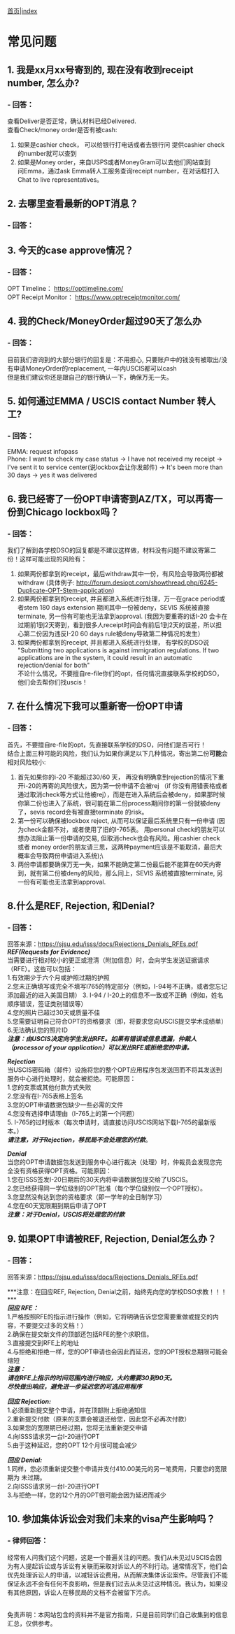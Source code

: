 [首页](https://ion2014.github.io/OPTActionLogs/index_ch)|[index](https://ion2014.github.io/OPTActionLogs)
# 常见问题

## 1. 我是xx月xx号寄到的, 现在没有收到receipt number, 怎么办?
### - 回答：
查看Deliver是否正常，确认材料已经Delivered.<br/>
查看Check/money order是否有被cash: <br/>
1. 如果是cashier check， 可以给银行打电话或者去银行问 提供cashier check 的number就可以查到<br/>
2. 如果是Money order，来自USPS或者MoneyGram可以去他们网站查到<br/>
问Emma，通过ask Emma转人工服务查询receipt number，在对话框打入Chat to live representatives。<br/>

## 2. 去哪里查看最新的OPT消息？
### - 回答：

## 3. 今天的case approve情况？
### - 回答：
OPT Timeline： https://opttimeline.com/<br/>
OPT Receipt Monitor： https://www.optreceiptmonitor.com/<br/>

## 4. 我的Check/MoneyOrder超过90天了怎么办
### - 回答：
目前我们咨询到的大部分银行的回复是：不用担心, 只要账户中的钱没有被取出/没有申请MoneyOrder的replacement, 一年内USCIS都可以cash<br/>
但是我们建议你还是跟自己的银行确认一下，确保万无一失。<br/>

## 5. 如何通过EMMA / USCIS contact Number 转人工?
### - 回答：
EMMA: request infopass<br/>
Phone: I want to check my case status -> I have not received my receipt -> I've sent it to service center(说lockbox会让你发邮件) -> It's been more than 30 days -> yes it was delivered<br/>

## 6. 我已经寄了一份OPT申请寄到AZ/TX，可以再寄一份到Chicago lockbox吗？
### - 回答：
我们了解到各学校DSO的回复都是不建议这样做，材料没有问题不建议寄第二份！这样可能出现的风险有：<br/>
1. 如果两份都拿到的receipt，最后withdraw其中一份，有风险会导致两份都被withdraw (具体例子: http://forum.desiopt.com/showthread.php/6245-Duplicate-OPT-Stem-application)<br/>
2. 如果两份都拿到的receipt, 并且都进入系统进行处理，万一在grace period或者stem 180 days extension 期间其中一份被deny，SEVIS 系统被直接terminate, 另一份有可能也无法拿到approval. (我因为要重寄的话I-20 会卡在过期前1到2天寄到，看到很多人receipt时间会有前后1到2天的误差，所以担心第二份因为违反I-20 60 days rule被deny导致第二种情况的发生）<br/>
3. 如果两份都拿到的receipt, 并且都进入系统进行处理， 有学校的DSO说 "Submitting two applications is against immigration regulations. If two applications are in the system, it could result in an automatic rejection/denial for both"<br/>
不论什么情况，不要擅自re-file你们的opt，任何情况直接联系学校的DSO，他们会去帮你们找uscis！<br/>

## 7. 在什么情况下我可以重新寄一份OPT申请
### - 回答：
首先，不要擅自re-file的opt，先直接联系学校的DSO，问他们是否可行！<br/>
结合上面三种可能的风险，我们认为如果你满足以下几种情况，寄出第二份**可能**会相对风险较小:<br/>
1. 首先如果你的i-20 不能超过30/60 天， 再没有明确拿到rejection的情况下重开i-20的再寄的风险很大，因为第一份申请不会被rej （if 你没有用错表格或者通过取消check等方式让他被rej），而是在进入系统后会被deny，如果那时候你第二份也进入了系统，很可能在第二份process期间你的第一份就被deny了，sevis record会有被直接terminate 的risk。<br/>
2. 第一份可以确保被lockbox reject, 从而可以保证最后系统里只有一份申请 (因为check金额不对，或者使用了旧的I-765表。 用personal check的朋友可以想办法阻止第一份申请的交易, 但取消check也会有风险。用cashier check 或者 money order的朋友请三思，这两种payment应该是不能取消，最后大概率会导致两份申请进入系统);\
3. 两份申请都要确保万无一失，如果不能确定第二份最后能不能算在60天内寄到，就有第二份被deny的风险，那么同上，SEVIS 系统被直接terminate, 另一份有可能也无法拿到approval.<br/>

## 8.什么是REF, Rejection, 和Denial?
### - 回答：<br/>
回答来源：https://sjsu.edu/isss/docs/Rejections_Denials_RFEs.pdf<br/>
***REF(Requests for Evidence)***<br/>
当需要进行相对较小的更正或澄清（附加信息）时，会向学生发送证据请求（RFE）。这些可以包括：<br/>
1.有效期少于六个月或护照过期的护照<br/>
2.您未正确填写或完全不填写I765的特定部分（例如，I-94号不正确，或者您忘记添加最近的进入美国日期）
3. I-94 / I-20上的信息不一致或不正确（例如，姓名顺序错误，签证类别错误等）<br/>
4.您的照片已超过30天或质量不佳<br/>
5.您需要证明自己符合OPT的资格要求（即，将要求您向USCIS提交学术成绩单）<br/>
6.无法确认您的照片ID <br/>
***注意：由USCIS决定向学生发出RFE。如果有错误或信息遗漏，仲裁人（processor of your application）可以发出RFE或拒绝您的申请。*** <br/>

***Rejection***<br/>
当USCIS密码箱（邮件）设施将您的整个OPT应用程序包发送回而不将其发送到服务中心进行处理时，就会被拒绝。可能原因：<br/>
1.您的支票或其他付款方式失败<br/>
2.您没有在I-765表格上签名<br/>
3.您的OPT申请数据包缺少一些必需的文件<br/>
4.您没有选择申请理由（I-765上的第一个问题）<br/>
5. I-765的过时版本（每次申请时，请直接访问USCIS网站下载I-765的最新版本。）<br/>
***请注意，对于Rejection，移民局不会处理您的付款***。

***Denial***<br/>
当您的OPT申请数据包发送到服务中心进行裁决（处理）时，仲裁员会发现您完全没有资格获得OPT资格。可能原因：<br/>
1.您在ISSS签发I-20日期后的30天内将申请数据包提交给了USCIS。<br/>
2.您已经获得同一学位级别的OPT批准（每个学位级别仅一个OPT授权）。<br/>
3.您显然没有达到您的资格要求（即一学年的全日制学习）<br/>
4.您在60天宽限期到期后申请了OPT <br/>
***注意：对于Denial，USCIS将处理您的付款*** <br/>


## 9. 如果OPT申请被REF, Rejection, Denial怎么办？
### - 回答：<br/>
回答来源：https://sjsu.edu/isss/docs/Rejections_Denials_RFEs.pdf<br/>

***注意：在回应REF, Rejection, Denial之前，始终先向您的学校DSO求教！！！ *** <br/>
***回应 RFE：*** <br/>
1.严格按照RFE的指示进行操作（例如，它将明确告诉您您需要重做或提交的内容，不要提交过多的文档！）<br/>
2.确保在提交新文件的顶部还包括RFE的整个求职信。<br/>
3.直接提交到RFE上的地址<br/>
4.与拒绝和拒绝一样，您的OPT申请也会因此而延迟，您的OPT授权总期限可能会缩短<br/>
***注意：<br/>请在RFE上指示的时间范围内进行响应，大约需要30到90天。<br/>
尽快做出响应，避免进一步延迟您的可选应用程序***

***回应 Rejection:***<br/>
1.必须重新提交整个申请，并在顶部附上拒绝通知信<br/>
2.重新提交付款（原来的支票会被退还给您，因此您不必再次付款）<br/>
3.如果您的宽限期已经过期，您将无法重新提交申请<br/>
4.向ISSS请求另一台I-20进行OPT <br/>
5.由于这种延迟，您的OPT 12个月很可能会减少<br/>

***回应 Denial:***<br/>
1.同样，您必须重新提交整个申请并支付410.00美元的另一笔费用，只要您的宽限期为
未过期。<br/>
2.向ISSS请求另一台I-20进行OPT <br/>
3.与拒绝一样，您的12个月的OPT很可能会因为延迟而减少<br/>




## 10. 参加集体诉讼会对我们未来的visa产生影响吗？
### - 律师回答：
经常有人问我们这个问题，这是一个普遍关注的问题。我们从未见过USCIS会因为有人提起诉讼或与诉讼有关联而采取对诉讼人的不利行动。通常情况下，他们会优先处理诉讼人的申请，以减轻诉讼费用，从而解决集体诉讼案件。尽管我们不能保证永远不会有任何不良影响，但是我们过去从未见过这种情况。我认为，如果没有其他原因，诉讼人在移民局的文档不会被留下污点。

<br/>
免责声明：本网站包含的资料并不是官方指南，只是目前同学们自己收集到的信息汇总，仅供参考。


